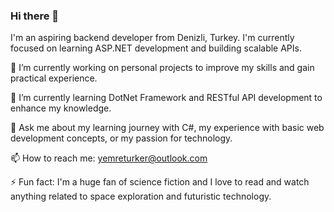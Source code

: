 ### Hi there 👋

I'm an aspiring backend developer from Denizli, Turkey. I'm currently focused on learning ASP.NET development and building scalable APIs.

🔭 I’m currently working on personal projects to improve my skills and gain practical experience.

🌱 I’m currently learning DotNet Framework and RESTful API development to enhance my knowledge.

💬 Ask me about my learning journey with C#, my experience with basic web development concepts, or my passion for technology.

📫 How to reach me: yemreturker@outlook.com

⚡ Fun fact: I'm a huge fan of science fiction and I love to read and watch anything related to space exploration and futuristic technology.
